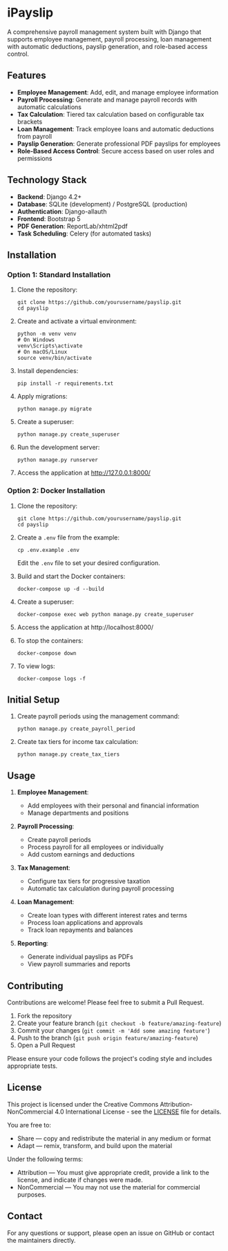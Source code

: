 # iPayslip

A comprehensive payroll management system built with Django that supports employee management, payroll processing, loan management with automatic deductions, payslip generation, and role-based access control.

## Features

- **Employee Management**: Add, edit, and manage employee information
- **Payroll Processing**: Generate and manage payroll records with automatic calculations
- **Tax Calculation**: Tiered tax calculation based on configurable tax brackets
- **Loan Management**: Track employee loans and automatic deductions from payroll
- **Payslip Generation**: Generate professional PDF payslips for employees
- **Role-Based Access Control**: Secure access based on user roles and permissions

## Technology Stack

- **Backend**: Django 4.2+
- **Database**: SQLite (development) / PostgreSQL (production)
- **Authentication**: Django-allauth
- **Frontend**: Bootstrap 5
- **PDF Generation**: ReportLab/xhtml2pdf
- **Task Scheduling**: Celery (for automated tasks)

## Installation

### Option 1: Standard Installation

1. Clone the repository:
   ```
   git clone https://github.com/yourusername/payslip.git
   cd payslip
   ```

2. Create and activate a virtual environment:
   ```
   python -m venv venv
   # On Windows
   venv\Scripts\activate
   # On macOS/Linux
   source venv/bin/activate
   ```

3. Install dependencies:
   ```
   pip install -r requirements.txt
   ```

4. Apply migrations:
   ```
   python manage.py migrate
   ```

5. Create a superuser:
   ```
   python manage.py create_superuser
   ```

6. Run the development server:
   ```
   python manage.py runserver
   ```

7. Access the application at http://127.0.0.1:8000/

### Option 2: Docker Installation

1. Clone the repository:
   ```
   git clone https://github.com/yourusername/payslip.git
   cd payslip
   ```

2. Create a `.env` file from the example:
   ```
   cp .env.example .env
   ```
   Edit the `.env` file to set your desired configuration.

3. Build and start the Docker containers:
   ```
   docker-compose up -d --build
   ```

4. Create a superuser:
   ```
   docker-compose exec web python manage.py create_superuser
   ```

5. Access the application at http://localhost:8000/

6. To stop the containers:
   ```
   docker-compose down
   ```

7. To view logs:
   ```
   docker-compose logs -f
   ```

## Initial Setup

1. Create payroll periods using the management command:
   ```
   python manage.py create_payroll_period
   ```

2. Create tax tiers for income tax calculation:
   ```
   python manage.py create_tax_tiers
   ```

## Usage

1. **Employee Management**:
   - Add employees with their personal and financial information
   - Manage departments and positions

2. **Payroll Processing**:
   - Create payroll periods
   - Process payroll for all employees or individually
   - Add custom earnings and deductions

3. **Tax Management**:
   - Configure tax tiers for progressive taxation
   - Automatic tax calculation during payroll processing

4. **Loan Management**:
   - Create loan types with different interest rates and terms
   - Process loan applications and approvals
   - Track loan repayments and balances

5. **Reporting**:
   - Generate individual payslips as PDFs
   - View payroll summaries and reports

## Contributing

Contributions are welcome! Please feel free to submit a Pull Request.

1. Fork the repository
2. Create your feature branch (`git checkout -b feature/amazing-feature`)
3. Commit your changes (`git commit -m 'Add some amazing feature'`)
4. Push to the branch (`git push origin feature/amazing-feature`)
5. Open a Pull Request

Please ensure your code follows the project's coding style and includes appropriate tests.

## License

This project is licensed under the Creative Commons Attribution-NonCommercial 4.0 International License - see the [LICENSE](LICENSE) file for details.

You are free to:
- Share — copy and redistribute the material in any medium or format
- Adapt — remix, transform, and build upon the material

Under the following terms:
- Attribution — You must give appropriate credit, provide a link to the license, and indicate if changes were made.
- NonCommercial — You may not use the material for commercial purposes.

## Contact

For any questions or support, please open an issue on GitHub or contact the maintainers directly. 